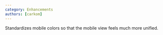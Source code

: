 ```yaml
---
category: Enhancements
authors: [carkom]
---
```


Standardizes mobile colors so that the mobile view feels much more unified.